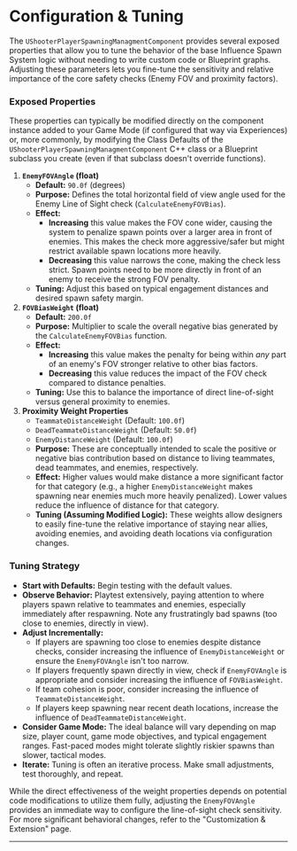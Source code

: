 # Configuration & Tuning

The `UShooterPlayerSpawningManagmentComponent` provides several exposed properties that allow you to tune the behavior of the base Influence Spawn System logic without needing to write custom code or Blueprint graphs. Adjusting these parameters lets you fine-tune the sensitivity and relative importance of the core safety checks (Enemy FOV and proximity factors).

### Exposed Properties

These properties can typically be modified directly on the component instance added to your Game Mode (if configured that way via Experiences) or, more commonly, by modifying the Class Defaults of the `UShooterPlayerSpawningManagmentComponent` C++ class or a Blueprint subclass you create (even if that subclass doesn't override functions).

1. **`EnemyFOVAngle` (float)**
   * **Default:** `90.0f` (degrees)
   * **Purpose:** Defines the total horizontal field of view angle used for the Enemy Line of Sight check (`CalculateEnemyFOVBias`).
   * **Effect:**
     * **Increasing** this value makes the FOV cone wider, causing the system to penalize spawn points over a larger area in front of enemies. This makes the check more aggressive/safer but might restrict available spawn locations more heavily.
     * **Decreasing** this value narrows the cone, making the check less strict. Spawn points need to be more directly in front of an enemy to receive the strong FOV penalty.
   * **Tuning:** Adjust this based on typical engagement distances and desired spawn safety margin.
2. **`FOVBiasWeight` (float)**
   * **Default:** `200.0f`
   * **Purpose:** Multiplier to scale the overall negative bias generated by the `CalculateEnemyFOVBias` function.
   * **Effect:**
     * **Increasing** this value makes the penalty for being within _any_ part of an enemy's FOV stronger relative to other bias factors.
     * **Decreasing** this value reduces the impact of the FOV check compared to distance penalties.
   * **Tuning:** Use this to balance the importance of direct line-of-sight versus general proximity to enemies.
3. **Proximity Weight Properties**
   * `TeammateDistanceWeight` (Default: `100.0f`)
   * `DeadTeammateDistanceWeight` (Default: `50.0f`)
   * `EnemyDistanceWeight` (Default: `100.0f`)
   * **Purpose:** These are conceptually intended to scale the positive or negative bias contribution based on distance to living teammates, dead teammates, and enemies, respectively.
   * **Effect:** Higher values would make distance a more significant factor for that category (e.g., a higher `EnemyDistanceWeight` makes spawning near enemies much more heavily penalized). Lower values reduce the influence of distance for that category.
   * **Tuning (Assuming Modified Logic):** These weights allow designers to easily fine-tune the relative importance of staying near allies, avoiding enemies, and avoiding death locations via configuration changes.

### Tuning Strategy

* **Start with Defaults:** Begin testing with the default values.
* **Observe Behavior:** Playtest extensively, paying attention to where players spawn relative to teammates and enemies, especially immediately after respawning. Note any frustratingly bad spawns (too close to enemies, directly in view).
* **Adjust Incrementally:**
  * If players are spawning too close to enemies despite distance checks, consider increasing the  influence of `EnemyDistanceWeight` or ensure the `EnemyFOVAngle` isn't too narrow.
  * If players frequently spawn directly in view, check if `EnemyFOVAngle` is appropriate and consider increasing the influence of `FOVBiasWeight`.
  * If team cohesion is poor, consider increasing the influence of `TeammateDistanceWeight`.
  * If players keep spawning near recent death locations, increase the influence of `DeadTeammateDistanceWeight`.
* **Consider Game Mode:** The ideal balance will vary depending on map size, player count, game mode objectives, and typical engagement ranges. Fast-paced modes might tolerate slightly riskier spawns than slower, tactical modes.
* **Iterate:** Tuning is often an iterative process. Make small adjustments, test thoroughly, and repeat.

While the direct effectiveness of the weight properties depends on potential code modifications to utilize them fully, adjusting the `EnemyFOVAngle` provides an immediate way to configure the line-of-sight check sensitivity. For more significant behavioral changes, refer to the "Customization & Extension" page.

***
